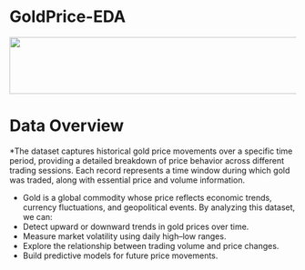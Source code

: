 # GoldPrice-EDA
<img src = "https://i.postimg.cc/Kc01yZFW/Chat-GPT-Image-Aug-9-2025-05-47-32-PM.png" width = "600" height = "100"><br>
# Data Overview
*The dataset captures historical gold price movements over a specific time period, providing a detailed breakdown of price behavior across different      trading sessions. Each record represents a time window during which gold was traded, along with essential price and volume information.
* Gold is a global commodity whose price reflects economic trends, currency fluctuations, and geopolitical events. By analyzing this dataset, we can:
* Detect upward or downward trends in gold prices over time.
* Measure market volatility using daily high–low ranges.
* Explore the relationship between trading volume and price changes.
* Build predictive models for future price movements.